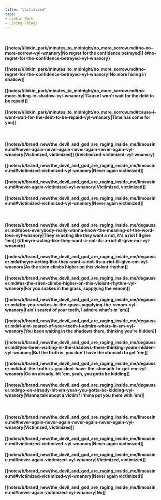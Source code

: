 ```yaml
---
title: "Victimized"
tags:
- Linkin Park
- Living Things
---
```

&nbsp;
#### [[notes/l/linkin_park/minutes_to_midnight/no_more_sorrow.md#no-no-more-sorrow-vyl-wnanory|No regret for the confidence betrayed]] {#no-regret-for-the-confidence-betrayed-vyl-wnanory}
#### [[notes/l/linkin_park/minutes_to_midnight/no_more_sorrow.md#no-regret-for-the-confidence-betrayed-vyl-wnanory|No more hiding in shadow]]
#### [[notes/l/linkin_park/minutes_to_midnight/no_more_sorrow.md#no-more-hiding-in-shadow-vyl-wnanory|'Cause I won't wait for the debt to be repaid]]
#### [[notes/l/linkin_park/minutes_to_midnight/no_more_sorrow.md#cause-i-wont-wait-for-the-debt-to-be-repaid-vyl-wnanory|Time has come for you]]
&nbsp;
#### [[notes/b/brand_new/the_devil_and_god_are_raging_inside_me/limousine.md#never-again-never-again-never-again-never-again-vyl-wnanory|Victimized, victimized]] {#victimized-victimized-vyl-wnanory}
#### [[notes/b/brand_new/the_devil_and_god_are_raging_inside_me/limousine.md#victimized-victimized-vyl-wnanory|Never again victimized]]
#### [[notes/b/brand_new/the_devil_and_god_are_raging_inside_me/limousine.md#never-again-victimized-vyl-wnanory|Victimized, victimized]]
#### [[notes/b/brand_new/the_devil_and_god_are_raging_inside_me/limousine.md#victimized-victimized-vyl-wnanory|Never again victimized]]
&nbsp;
#### [[notes/b/brand_new/the_devil_and_god_are_raging_inside_me/degausser.md#does-everybody-really-wanna-know-the-meaning-of-the-word-love-vyl-wnanory|They're acting like they want a riot, it's a riot I'll give 'em]] {#theyre-acting-like-they-want-a-riot-its-a-riot-ill-give-em-vyl-wnanory}
#### [[notes/b/brand_new/the_devil_and_god_are_raging_inside_me/degausser.md#theyre-acting-like-they-want-a-riot-its-a-riot-ill-give-em-vyl-wnanory|As the siren climbs higher on this violent rhythm]]
#### [[notes/b/brand_new/the_devil_and_god_are_raging_inside_me/degausser.md#as-the-siren-climbs-higher-on-this-violent-rhythm-vyl-wnanory|For you snakes in the grass, supplying the venom]]
#### [[notes/b/brand_new/the_devil_and_god_are_raging_inside_me/degausser.md#for-you-snakes-in-the-grass-supplying-the-venom-vyl-wnanory|I ain't scared of your teeth, I admire what's in 'em]]
#### [[notes/b/brand_new/the_devil_and_god_are_raging_inside_me/degausser.md#i-aint-scared-of-your-teeth-i-admire-whats-in-em-vyl-wnanory|You been waiting in the shadows there, thinking you're hidden]]
#### [[notes/b/brand_new/the_devil_and_god_are_raging_inside_me/degausser.md#you-been-waiting-in-the-shadows-there-thinking-youre-hidden-vyl-wnanory|But the truth is, you don't have the stomach to get 'em]]
#### [[notes/b/brand_new/the_devil_and_god_are_raging_inside_me/degausser.md#but-the-truth-is-you-dont-have-the-stomach-to-get-em-vyl-wnanory|Go on already, hit 'em, yeah, you gotta be kidding]]
#### [[notes/b/brand_new/the_devil_and_god_are_raging_inside_me/degausser.md#go-on-already-hit-em-yeah-you-gotta-be-kidding-vyl-wnanory|Wanna talk about a victim? I'mma put you there with 'em]]
&nbsp;
#### [[notes/b/brand_new/the_devil_and_god_are_raging_inside_me/limousine.md#never-again-never-again-never-again-never-again-vyl-wnanory|Victimized, victimized]]
#### [[notes/b/brand_new/the_devil_and_god_are_raging_inside_me/limousine.md#victimized-victimized-vyl-wnanory|Never again victimized]]
#### [[notes/b/brand_new/the_devil_and_god_are_raging_inside_me/limousine.md#never-again-victimized-vyl-wnanory|Victimized, victimized]]
#### [[notes/b/brand_new/the_devil_and_god_are_raging_inside_me/limousine.md#victimized-victimized-vyl-wnanory|Never again victimized]]
#### [[notes/b/brand_new/the_devil_and_god_are_raging_inside_me/limousine.md#never-again-victimized-vyl-wnanory|No]]
